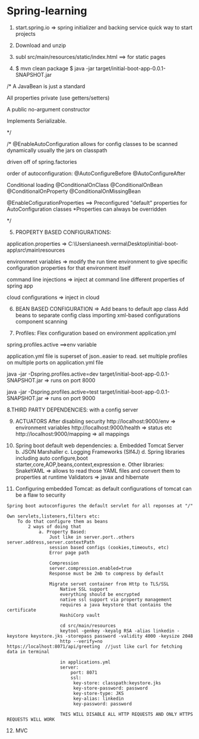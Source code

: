 # Spring-learning

1. start.spring.io => spring initializer and backing service
					quick way to start projects
2. Download and unzip 

3. subl src/main/resources/static/index.html ==> for static pages

4.  $ mvn clean package
	$ java -jar target/initial-boot-app-0.0.1-SNAPSHOT.jar

/*
A JavaBean is just a standard

All properties private (use getters/setters)

A public no-argument constructor

Implements Serializable.

*/


/*
@EnableAutoConfiguration
allows for config classes to be scanned dynamically
usually the jars on classpath

driven off of spring.factories

order of autoconfiguration:
@AutoConfigureBefore
@AutoConfigureAfter

Conditional loading
@ConditionalOnClass
@ConditionalOnBean
@ConditionalOnProperty
@ConditionalOnMissingBean

@EnableCofigurationProperties ==> Preconfigured "default" properties for AutoConfiguration classes
*Properties can always be overridden

*/

5. PROPERTY BASED CONFIGURATIONS:

application.properties =>
C:\Users\aneesh.verma\Desktop\initial-boot-app\src\main\resources

environment variables =>
modify the run time environment to give specific configuration properties for that environment itself

command line injections =>
inject at command line different properties of spring app

cloud configurations =>
inject in cloud


6. BEAN BASED CONFIGURATION =>
Add beans to default app class
Add beans to separate config class
importing xml-based configurations
component scanning


7. Profiles:
Flex configuration based on environment
application.yml

spring.profiles.active  ==>env variable

application.yml file is superset of json..easier to read.
set multiple profiles on multiple ports on application.yml file

java -jar -Dspring.profiles.active=dev target/initial-boot-app-0.0.1-SNAPSHOT.jar
=> runs on port 8000

java -jar -Dspring.profiles.active=test target/initial-boot-app-0.0.1-SNAPSHOT.jar
=> runs on port 9000


8.THIRD PARTY DEPENDENCIES:
with a config server

9. ACTUATORS
After disabling security
	http://localhost:9000/env => environment variables
	http://localhost:9000/health => status etc
 	http://localhost:9000/mapping => all mappings

10. Spring boot default web dependencies:
	a. Embedded Tomcat Server 	
 	b. JSON Marshaller 
 	c. Logging Frameworks (Slf4J)
 	d. Spring libraries including auto configure,boot starter,core,AOP,beans,context,expression
 	e. Other libraries:
 		SnakeYAML => allows to read those YAML files and convert them to properties at runtime
 		Validators => javax and hibernate
 
 11. Configuring embedded Tomcat:
 	as default configurations of tomcat can be a flaw to security
 			
 	Spring boot autoconfigures the default servlet for all reponses at "/"
 	
 	Own servlets,listeners,filters etc:
 		To do that configure them as beans
 			2 ways of doing that		
				a. Property Based: 
					Just like in server.port..others server.address,server.contextPath
					session based configs (cookies,timeouts, etc)
					Error page path
					
					Compression
					server.compression.enabled=true
					Response must be 2mb to compress by default
					
					Migrate servet container from Http to TLS/SSL
						Native SSL support
						everything should be encrypted
						native ssl support via property management
						requires a java keystore that contains the certificate
						HashiCorp vault
						
						cd src/main/resources
						keytool -genkey -keyalg RSA -alias linkedin -keystore keystore.jks -storepass password -validity 4000 -keysize 2048
						http --verify=no https://localhost:8071/api/greeting  //just like curl for fetching data in terminal
						
						in applications.yml
						server:
  							port: 8071
  							ssl:
   							 key-store: classpath:keystore.jks
   							 key-store-password: password
   							 key-store-type: JKS
   							 key-alias: linkedin
  						 	 key-password: password
  						
  						THIS WILL DISABLE ALL HTTP REQUESTS AND ONLY HTTPS REQUESTS WILL WORK 	 
12. MVC
							
						
						
